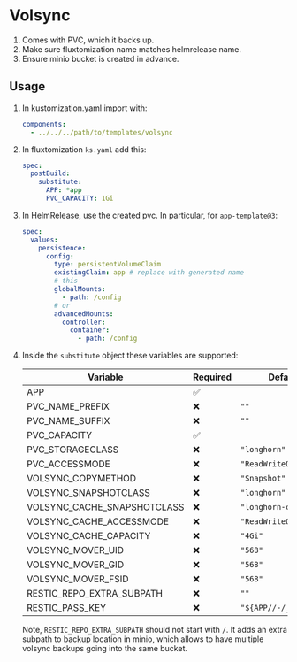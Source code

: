 # Volsync

1. Comes with PVC, which it backs up.
2. Make sure fluxtomization name matches helmrelease name.
3. Ensure minio bucket is created in advance.

## Usage

1. In kustomization.yaml import with:

   ```yaml
   components:
     - ../../../path/to/templates/volsync
   ```

2. In fluxtomization `ks.yaml` add this:

   ```yaml
   spec:
     postBuild:
       substitute:
         APP: *app
         PVC_CAPACITY: 1Gi
   ```

3. In HelmRelease, use the created pvc. In particular, for `app-template@3`:

   ```yaml
   spec:
     values:
       persistence:
         config:
           type: persistentVolumeClaim
           existingClaim: app # replace with generated name
           # this
           globalMounts:
             - path: /config
           # or
           advancedMounts:
             controller:
               container:
                 - path: /config
   ```

4. Inside the `substitute` object these variables are supported:

   | Variable                    | Required | Default value               |
   | --------------------------- | -------- | --------------------------- |
   | APP                         | ✅       |                             |
   | PVC_NAME_PREFIX             | ❌       | `""`                        |
   | PVC_NAME_SUFFIX             | ❌       | `""`                        |
   | PVC_CAPACITY                | ✅       |                             |
   | PVC_STORAGECLASS            | ❌       | `"longhorn"`                |
   | PVC_ACCESSMODE              | ❌       | `"ReadWriteOnce"`           |
   | VOLSYNC_COPYMETHOD          | ❌       | `"Snapshot"`                |
   | VOLSYNC_SNAPSHOTCLASS       | ❌       | `"longhorn"`                |
   | VOLSYNC_CACHE_SNAPSHOTCLASS | ❌       | `"longhorn-cache"`          |
   | VOLSYNC_CACHE_ACCESSMODE    | ❌       | `"ReadWriteOnce"`           |
   | VOLSYNC_CACHE_CAPACITY      | ❌       | `"4Gi"`                     |
   | VOLSYNC_MOVER_UID           | ❌       | `"568"`                     |
   | VOLSYNC_MOVER_GID           | ❌       | `"568"`                     |
   | VOLSYNC_MOVER_FSID          | ❌       | `"568"`                     |
   | RESTIC_REPO_EXTRA_SUBPATH   | ❌       | `""`                        |
   | RESTIC_PASS_KEY             | ❌       | `"${APP//-/_}_restic_pass"` |

   Note, `RESTIC_REPO_EXTRA_SUBPATH` should not start with `/`. It adds an extra
   subpath to backup location in minio, which allows to have multiple volsync
   backups going into the same bucket.
